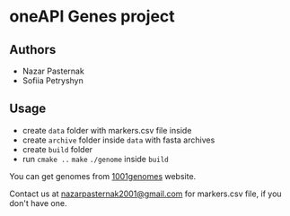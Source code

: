 # oneAPI Genes project

## Authors

* Nazar Pasternak
* Sofiia Petryshyn

## Usage

* create `data` folder with markers.csv file inside
* create `archive` folder inside `data` with fasta archives
* create `build` folder 
*  run `cmake ..` `make` `./genome` inside `build`

You can get genomes from [1001genomes](http://1001genomes.org/data/GMI-MPI/releases/v3.1/pseudogenomes/fasta) website.

Contact us at nazarpasternak2001@gmail.com for markers.csv file, if you don't have one.
